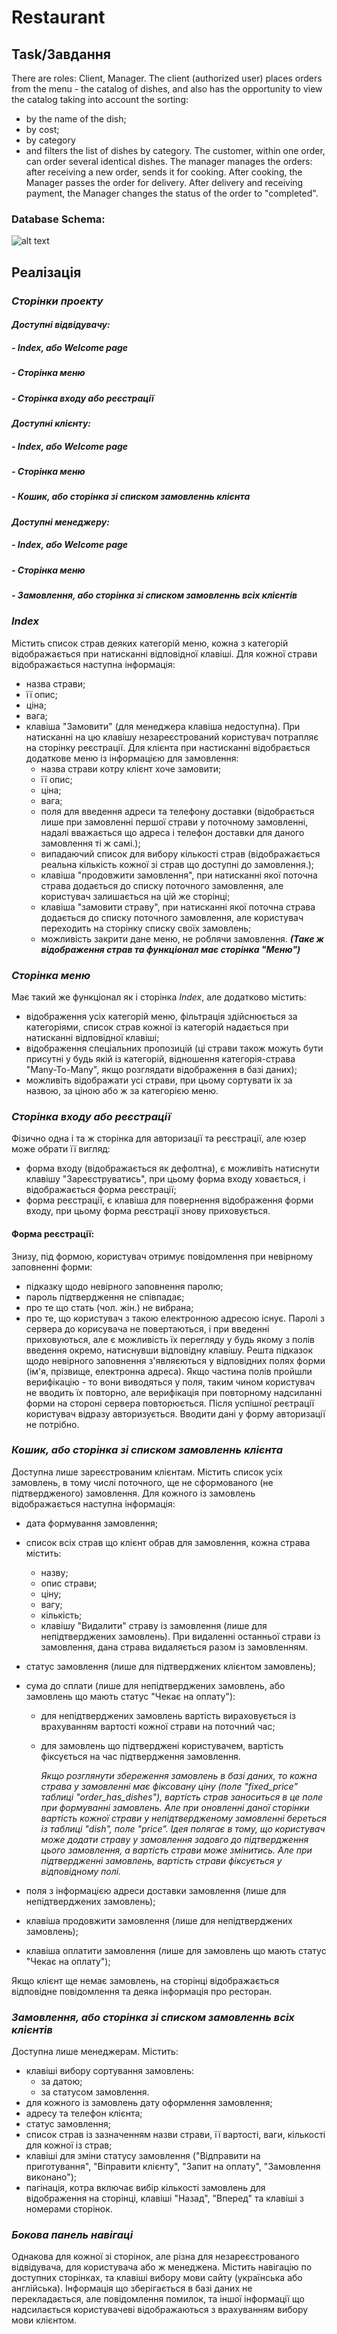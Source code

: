 # Restaurant
## Task/Завдання
There are roles: Client, Manager.
The client (authorized user) places orders from the menu - the catalog of dishes,
and also has the opportunity to view the catalog taking into account the sorting:
 - by the name of the dish;
 - by cost;
 - by category
 - and filters the list of dishes by category.
 The customer, within one order, can order several identical dishes.
The manager manages the orders: after receiving a new order, sends it for cooking. After cooking,
the Manager passes the order for delivery. After delivery and receiving payment,
the Manager changes the status of the order to "completed".

### Database Schema:
![alt text](JavaDoc/database_representation.png "Database Schema")


## Реалізація
### *Сторінки проекту*
#### *Доступні відвідувачу:*
##### - Index, або Welcome page
##### - Сторінка меню
##### - Сторінка входу або реєстрації
#### *Доступні клієнту:*
##### - Index, або Welcome page
##### - Сторінка меню
##### - Кошик, або сторінка зі списком замовленнь клієнта
#### *Доступні менеджеру:*
##### - Index, або Welcome page
##### - Сторінка меню
##### - Замовлення, або сторінка зі списком замовленнь всіх клієнтів

### *Index*
 Містить список страв деяких категорій меню, кожна з категорій відображається при натисканні
 відповідної клавіші. Для кожної страви відображається наступна інформація:
- назва страви;
- її опис;
- ціна;
- вага;
- клавіша "Замовити" (для менеджера клавіша недоступна).
 При натисканні на цю клавішу незареєстрований користувач потрапляє на сторінку реєстрації.
 Для клієнта при настисканні відобрається додаткове меню із інформацією для замовлення:
  * назва страви котру клієнт хоче замовити;
  * її опис;
  * ціна;
  * вага;
  * поля для введення адреси та телефону доставки (відобрається лише при замовленні першої страви у поточному замовленні,
    надалі вважається що адреса і телефон доставки для даного замовлення ті ж самі.);
  * випадаючий список для вибору кількості страв (відображається реальна кількість кожної зі страв що доступні
    до замовлення.);
  * клавіша "продовжити замовлення", при натисканні якої поточна страва додається до списку поточного замовлення,
    але користувач залишається на цій же сторінці;
  * клавіша "замовити страву", при натисканні якої поточна страва додається до списку поточного замовлення,
    але користувач переходить на сторінку списку своїх замовлень;
  * можливість закрити дане меню, не роблячи замовлення.
***(Таке ж відображення страв та функціонал має сторінка "Меню")***

### *Сторінка меню*
Має такий же функціонал як і сторінка *Index*, але додатково містить:
- відображення усіх категорій меню, фільтрація здійснюється за категоріями, список страв 
  кожної із категорій надається при натисканні відповідної клавіші;
- відображення спеціальних пропозицій (ці страви також можуть бути присутні у будь якій 
  із категорій, відношення категорія-страва "Many-To-Many", якщо розглядати відображення
  в базі даних);
- можливіть відображати усі страви, при цьому сортувати їх за назвою, за ціною або ж за категорією меню.

### *Сторінка входу або реєстрації*
Фізично одна і та ж сторінка для авторизації та реєстрації, але юзер може обрати її вигляд:
* форма входу (відображається як дефолтна), є можливіть натиснути клавішу "Зареєструватись",
  при цьому форма входу ховається, і відображається форма реєстрації;
* форма реєстрації, є клавіша для повернення відображення форми входу, при цьому форма реєстрації 
  знову приховується.
#### Форма реєстрації:
Знизу, під формою, користувач отримує повідомлення при невірному заповненні форми:
 - підказку щодо невірного заповнення паролю;
 - пароль підтвердження не співпадає;
 - про те що стать (чол. жін.) не вибрана;
 - про те, що користувач з такою електронною адресою існує.
Паролі з сервера до корисувача не повертаються, і при введенні приховуються, але є можливість їх
перегляду у будь якому з полів введення окремо, натиснувши відповідну клавішу.
Решта підказок щодо невірного заповнення з'являєються у відповідних полях форми (ім'я, прізвище, електронна
адреса).
Якщо частина полів пройшли верифікацію - то вони виводяться у поля, таким чином користувач не вводить
їх повторно, але верифікація при повторному надсиланні форми на стороні сервера повторюється.
Після успішної реєтрації користувач відразу авторизується. Вводити дані у форму авторизації не потрібно.

### *Кошик, або сторінка зі списком замовленнь клієнта*
Доступна лише зареєстрованим клієнтам. Містить список усіх замовлень, в тому числі поточного, ще не сформованого (не підтвердженого) замовлення.
Для кожного із замовлень відображається наступна інформація:
 - дата формування замовлення;
 - список всіх страв що клієнт обрав для замовлення, кожна страва містить:
   * назву;
   * опис страви;
   * ціну;
   * вагу;
   * кількість;
   * клавішу "Видалити" страву із замовлення (лише для непідтверджених замовлень). При видаленні останньої 
     страви із замовлення, дана страва видаляється разом із замовленням.
 - статус замовлення (лише для підтверджених клієнтом замовлень);
 - сума до сплати (лише для непідтверджених замовлень, або замовлень що мають статус "Чекає на оплату"):
   * для непідтверджених замовлень вартість вираховується із врахуванням вартості кожної страви на поточний час;
   * для замовлень що підтверджені користувачем, вартість фіксується на час підтвердження замовлення.
   
      *Якщо розглянути збереження замовлень в базі даних, то кожна страва у замовленні має фіксовану ціну
      (поле "fixed_price" таблиці "order_has_dishes"), вартість страв заноситься в це поле при формуванні замовлень.
      Але при оновленні даної сторінки вартість кожної страви у непідтвердженому замовленні береться із таблиці "dish",
      поле "price". Ідея полягає в тому, що користувач може додати страву у замовлення задовго до підтвердження цього
      замовлення, а вартість страви може змінитись. Але при підтвердженні замовлень, вартість страви фіксується у
      відповідному полі.*
   
 - поля з інформацією адреси доставки замовлення (лише для непідтверджених замовлень);
 - клавіша продовжити замовлення (лише для непідтверджених замовлень);
 - клавіша оплатити замовлення (лише для замовлень що мають статус "Чекає на оплату");

Якщо клієнт ще немає замовлень, на сторінці відображається відповідне повідомлення та деяка інформація про ресторан.

### *Замовлення, або сторінка зі списком замовленнь всіх клієнтів*
Доступна лише менеджерам. Містить:
 - клавіші вибору сортування замовлень:
    * за датою;
    * за статусом замовлення.
 - для кожного із замовлень дату оформлення замовлення;
 - адресу та телефон клієнта;
 - статус замовлення;
 - список страв із зазначенням назви страви, її вартості, ваги, кількості для кожної із страв;
 - клавіші для зміни статусу замовлення ("Відправити на приготування", "Віправити клієнту", "Запит на оплату",
   "Замовлення виконано");
 - пагінація, котра включає вибір кількості замовлень для відображення на сторінці, клавіші "Назад", "Вперед"
    та клавіші з номерами сторінок.

### *Бокова панель навігаці*
Однакова для кожної зі сторінок, але різна для незареєстрованого відвідувача, для користувача або ж менеджена.
Містить навігацію по доступних сторінках, та клавіші вибору мови сайту (українська або англійська). Інформація
що зберігається в базі даних не перекладається, але повідомлення помилок, та іншої інформації що надсилається 
користувачеві відображаються з врахуванням вибору мови клієнтом.